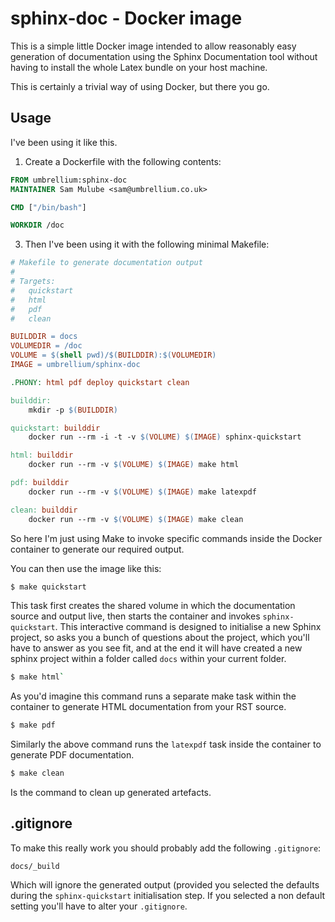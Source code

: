 # sphinx-doc - Docker image

This is a simple little Docker image intended to allow reasonably easy
generation of documentation using the Sphinx Documentation tool without having
to install the whole Latex bundle on your host machine.

This is certainly a trivial way of using Docker, but there you go.

## Usage

I've been using it like this.

1. Create a Dockerfile with the following contents:

```dockerfile
FROM umbrellium:sphinx-doc
MAINTAINER Sam Mulube <sam@umbrellium.co.uk>

CMD ["/bin/bash"]

WORKDIR /doc
```

3. Then I've been using it with the following minimal Makefile:

```makefile
# Makefile to generate documentation output
#
# Targets:
# 	quickstart
# 	html
# 	pdf
# 	clean

BUILDDIR = docs
VOLUMEDIR = /doc
VOLUME = $(shell pwd)/$(BUILDDIR):$(VOLUMEDIR)
IMAGE = umbrellium/sphinx-doc

.PHONY: html pdf deploy quickstart clean

builddir:
	mkdir -p $(BUILDDIR)

quickstart: builddir
	docker run --rm -i -t -v $(VOLUME) $(IMAGE) sphinx-quickstart

html: builddir
	docker run --rm -v $(VOLUME) $(IMAGE) make html

pdf: builddir
	docker run --rm -v $(VOLUME) $(IMAGE) make latexpdf

clean: builddir
	docker run --rm -v $(VOLUME) $(IMAGE) make clean
```

So here I'm just using Make to invoke specific commands inside the Docker
container to generate our required output.

You can then use the image like this:

```bash
$ make quickstart
```

This task first creates the shared volume in which the documentation source and
output live, then starts the container and invokes `sphinx-quickstart`. This
interactive command is designed to initialise a new Sphinx project, so asks you
a bunch of questions about the project, which you'll have to answer as you see
fit, and at the end it will have created a new sphinx project within a folder
called `docs` within your current folder.

```bash
$ make html`
```

As you'd imagine this command runs a separate make task within the container to
generate HTML documentation from your RST source.

```bash
$ make pdf
```

Similarly the above command runs the `latexpdf` task inside the container to
generate PDF documentation.

```bash
$ make clean
```

Is the command to clean up generated artefacts.

## .gitignore

To make this really work you should probably add the following `.gitignore`:

```gitignore
docs/_build
```

Which will ignore the generated output (provided you selected the defaults
during the `sphinx-quickstart` initialisation step. If you selected a
non default setting you'll have to alter your `.gitignore`.
